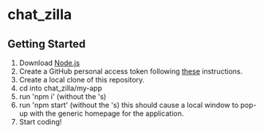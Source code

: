 # chat_zilla

## Getting Started
1. Download [Node.js](https://nodejs.org/en/)
2. Create a GitHub personal access token following [these](https://docs.github.com/en/authentication/keeping-your-account-and-data-secure/creating-a-personal-access-token) instructions.
3. Create a local clone of this repository.
4. cd into chat_zilla/my-app
5. run 'npm i' (without the 's)
6. run 'npm start' (without the 's) this should cause a local window to pop-up with the generic homepage for the application.
7. Start coding!
